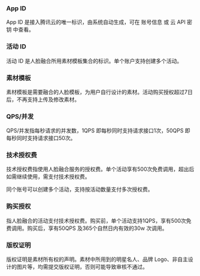 
### App ID
App ID 是接入腾讯云的唯一标识，由系统自动生成，可在 账号信息 或 云 API 密钥 中查看。

### 活动 ID
活动 ID 是人脸融合所用素材模板集合的标识。单个账户支持创建多个活动。

### 素材模板
素材模板是需要融合的人脸模板，为用户自行设计的素材。活动购买授权超过7日后，不再支持上传及修改素材。

### QPS/并发
QPS/并发指每秒请求的并发数，1QPS 即每秒同时支持请求接口1次，50QPS 即每秒同时支持请求接口50次。

### 技术授权费
技术授权费指使用人脸融合服务的授权费。单个活动享有500次免费调用，超出后如需继续使用，需支付技术授权费。

同个账号可以创建多个活动，支持按活动数量支付多次授权费。

### 购买授权
指人脸融合的活动支付技术授权费。购买前，单个活动支持1QPS，享有500次免费调用。购买后，享有50QPS 及365个自然日内有效的30w 次调用。

### 版权证明
版权证明是素材所有权的声明。素材中所用到的明星名人、品牌 Logo、非自主设计的图片等，均需提交版权证明，否则可能导致审核不通过。


